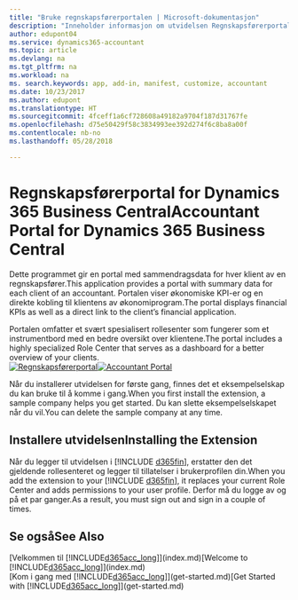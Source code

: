 ```yaml
---
title: "Bruke regnskapsførerportalen | Microsoft-dokumentasjon"
description: "Inneholder informasjon om utvidelsen Regnskapsførerportal."
author: edupont04
ms.service: dynamics365-accountant
ms.topic: article
ms.devlang: na
ms.tgt_pltfrm: na
ms.workload: na
ms. search.keywords: app, add-in, manifest, customize, accountant
ms.date: 10/23/2017
ms.author: edupont
ms.translationtype: HT
ms.sourcegitcommit: 4fceff1a6cf728608a49182a9704f187d31767fe
ms.openlocfilehash: d75e50429f58c3834993ee392d274f6c8ba8a00f
ms.contentlocale: nb-no
ms.lasthandoff: 05/28/2018

---
```

# <a name="accountant-portal-for-dynamics-365-business-central"></a><span data-ttu-id="634c6-103">Regnskapsførerportal for Dynamics 365 Business Central</span><span class="sxs-lookup"><span data-stu-id="634c6-103">Accountant Portal for Dynamics 365 Business Central</span></span>
<span data-ttu-id="634c6-104">Dette programmet gir en portal med sammendragsdata for hver klient av en regnskapsfører.</span><span class="sxs-lookup"><span data-stu-id="634c6-104">This application provides a portal with summary data for each client of an accountant.</span></span> <span data-ttu-id="634c6-105">Portalen viser økonomiske KPI-er og en direkte kobling til klientens av økonomiprogram.</span><span class="sxs-lookup"><span data-stu-id="634c6-105">The portal displays financial KPIs as well as a direct link to the client’s financial application.</span></span>  

<span data-ttu-id="634c6-106">Portalen omfatter et svært spesialisert rollesenter som fungerer som et instrumentbord med en bedre oversikt over klientene.</span><span class="sxs-lookup"><span data-stu-id="634c6-106">The portal includes a highly specialized Role Center that serves as a dashboard for a better overview of your clients.</span></span>  
<span data-ttu-id="634c6-107">[![Regnskapsførerportal](./media/accountant-get-started/accountant-dashboard.png)](https://go.microsoft.com/fwlink/?linkid=851257)</span><span class="sxs-lookup"><span data-stu-id="634c6-107">[![Accountant Portal](./media/accountant-get-started/accountant-dashboard.png)](https://go.microsoft.com/fwlink/?linkid=851257)</span></span>

<span data-ttu-id="634c6-108">Når du installerer utvidelsen for første gang, finnes det et eksempelselskap du kan bruke til å komme i gang.</span><span class="sxs-lookup"><span data-stu-id="634c6-108">When you first install the extension, a sample company helps you get started.</span></span> <span data-ttu-id="634c6-109">Du kan slette eksempelselskapet når du vil.</span><span class="sxs-lookup"><span data-stu-id="634c6-109">You can delete the sample company at any time.</span></span>  

## <a name="installing-the-extension"></a><span data-ttu-id="634c6-110">Installere utvidelsen</span><span class="sxs-lookup"><span data-stu-id="634c6-110">Installing the Extension</span></span>
<span data-ttu-id="634c6-111">Når du legger til utvidelsen i [!INCLUDE [d365fin](includes/d365fin_md.md)], erstatter den det gjeldende rollesenteret og legger til tillatelser i brukerprofilen din.</span><span class="sxs-lookup"><span data-stu-id="634c6-111">When you add the extension to your [!INCLUDE [d365fin](includes/d365fin_md.md)], it replaces your current Role Center and adds permissions to your user profile.</span></span> <span data-ttu-id="634c6-112">Derfor må du logge av og på et par ganger.</span><span class="sxs-lookup"><span data-stu-id="634c6-112">As a result, you must sign out and sign in a couple of times.</span></span>  

## <a name="see-also"></a><span data-ttu-id="634c6-113">Se også</span><span class="sxs-lookup"><span data-stu-id="634c6-113">See Also</span></span>
<span data-ttu-id="634c6-114">[Velkommen til [!INCLUDE[d365acc_long](includes/d365acc_long_md.md)]](index.md)</span><span class="sxs-lookup"><span data-stu-id="634c6-114">[Welcome to [!INCLUDE[d365acc_long](includes/d365acc_long_md.md)]](index.md)</span></span>  
<span data-ttu-id="634c6-115">[Kom i gang med [!INCLUDE[d365acc_long](includes/d365acc_long_md.md)]](get-started.md)</span><span class="sxs-lookup"><span data-stu-id="634c6-115">[Get Started with [!INCLUDE[d365acc_long](includes/d365acc_long_md.md)]](get-started.md)</span></span>  

